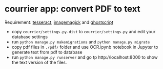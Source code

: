 # courrier app: convert PDF to text

Requirement: [tesseract](https://github.com/tesseract-ocr/tesseract), [imagemagick](https://www.imagemagick.org/) and [ghostscript](https://www.ghostscript.com/)

- copy `courrier/settings.py-dist` to `courrier/settings.py` and edit your database settings
- run `python manage.py makemigrations` and `python manage.py migrate`
- copy pdf files in `./pdf/` folder and use OCR.ipynb notebook in Jupyter to generate text from pdf to database
- run `python manage.py runserver` and go tp http://localhost:8000 to show the text version of the files.
